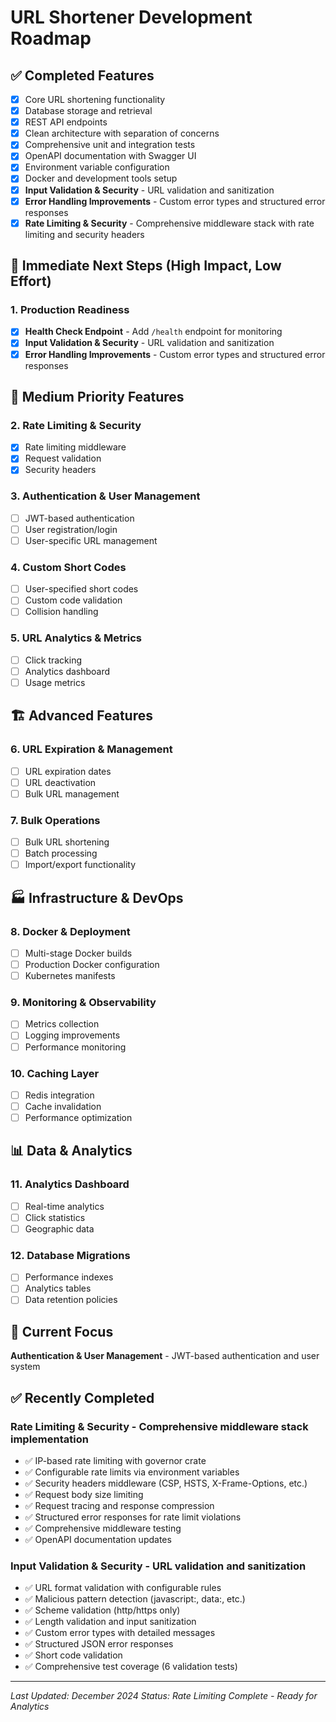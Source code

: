 # URL Shortener Development Roadmap

## ✅ **Completed Features**
- [x] Core URL shortening functionality
- [x] Database storage and retrieval
- [x] REST API endpoints
- [x] Clean architecture with separation of concerns
- [x] Comprehensive unit and integration tests
- [x] OpenAPI documentation with Swagger UI
- [x] Environment variable configuration
- [x] Docker and development tools setup
- [x] **Input Validation & Security** - URL validation and sanitization
- [x] **Error Handling Improvements** - Custom error types and structured error responses
- [x] **Rate Limiting & Security** - Comprehensive middleware stack with rate limiting and security headers

## 🚀 **Immediate Next Steps (High Impact, Low Effort)**

### 1. **Production Readiness**
- [x] **Health Check Endpoint** - Add `/health` endpoint for monitoring
- [x] **Input Validation & Security** - URL validation and sanitization
- [x] **Error Handling Improvements** - Custom error types and structured error responses

## 🔧 **Medium Priority Features**

### 2. **Rate Limiting & Security**
- [x] Rate limiting middleware
- [x] Request validation
- [x] Security headers

### 3. **Authentication & User Management**
- [ ] JWT-based authentication
- [ ] User registration/login
- [ ] User-specific URL management

### 4. **Custom Short Codes**
- [ ] User-specified short codes
- [ ] Custom code validation
- [ ] Collision handling

### 5. **URL Analytics & Metrics**
- [ ] Click tracking
- [ ] Analytics dashboard
- [ ] Usage metrics

## 🏗️ **Advanced Features**

### 6. **URL Expiration & Management**
- [ ] URL expiration dates
- [ ] URL deactivation
- [ ] Bulk URL management

### 7. **Bulk Operations**
- [ ] Bulk URL shortening
- [ ] Batch processing
- [ ] Import/export functionality

## 🏭 **Infrastructure & DevOps**

### 8. **Docker & Deployment**
- [ ] Multi-stage Docker builds
- [ ] Production Docker configuration
- [ ] Kubernetes manifests

### 9. **Monitoring & Observability**
- [ ] Metrics collection
- [ ] Logging improvements
- [ ] Performance monitoring

### 10. **Caching Layer**
- [ ] Redis integration
- [ ] Cache invalidation
- [ ] Performance optimization

## 📊 **Data & Analytics**

### 11. **Analytics Dashboard**
- [ ] Real-time analytics
- [ ] Click statistics
- [ ] Geographic data

### 12. **Database Migrations**
- [ ] Performance indexes
- [ ] Analytics tables
- [ ] Data retention policies

## 🎯 **Current Focus**
**Authentication & User Management** - JWT-based authentication and user system

## ✅ **Recently Completed**

### **Rate Limiting & Security** - Comprehensive middleware stack implementation
- ✅ IP-based rate limiting with governor crate
- ✅ Configurable rate limits via environment variables
- ✅ Security headers middleware (CSP, HSTS, X-Frame-Options, etc.)
- ✅ Request body size limiting
- ✅ Request tracing and response compression
- ✅ Structured error responses for rate limit violations
- ✅ Comprehensive middleware testing
- ✅ OpenAPI documentation updates

### **Input Validation & Security** - URL validation and sanitization
- ✅ URL format validation with configurable rules
- ✅ Malicious pattern detection (javascript:, data:, etc.)
- ✅ Scheme validation (http/https only)
- ✅ Length validation and input sanitization
- ✅ Custom error types with detailed messages
- ✅ Structured JSON error responses
- ✅ Short code validation
- ✅ Comprehensive test coverage (6 validation tests)

---

*Last Updated: December 2024*
*Status: Rate Limiting Complete - Ready for Analytics*
